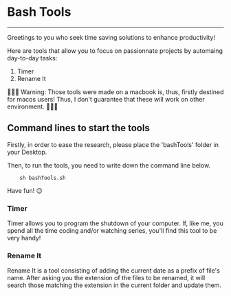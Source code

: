 # Bash Tools

-----

Greetings to you who seek time saving solutions to enhance productivity!

Here are tools that allow you to focus on passionnate projects by automaing day-to-day tasks:
1. Timer
2. Rename It

🚨🚨🚨 Warning: Those tools were made on a macbook is, thus, firstly destined for macos users!
Thus, I don't guarantee that these will work on other environment. 🚨🚨🚨


## Command lines to start the tools
Firstly, in order to ease the research, please place the 'bashTools' folder in your Desktop.

Then, to run the tools, you need to write down the command line below.
```
    sh bashTools.sh
```

Have fun! 😉


### Timer
Timer allows you to program the shutdown of your computer.
If, like me, you spend all the time coding and/or watching series, you'll find this tool to be very handy!


### Rename It
Rename It is a tool consisting of adding the current date as a prefix of file's name.
After asking you the extension of the files to be renamed, it will search those matching the extension in the current folder and update them.